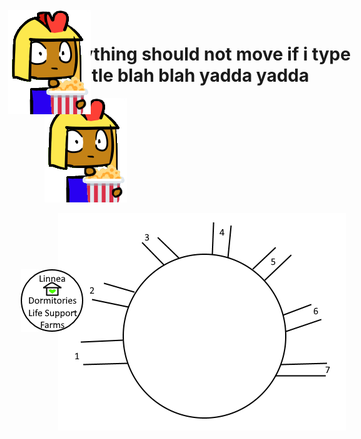# everything should not move if i type this title blah blah yadda yadda 



<a href="http://google.com.au/" rel="some text">![Foo](imperius_popcorn.png)</a>

<IMG STYLE="position:absolute; TOP:35px; LEFT:170px" SRC="imperius_popcorn.png">
<IMG STYLE="position:absolute; TOP:450px; LEFT:190px" SRC="button_linnea.png">

<center><img src="rough circle.png"></center>
